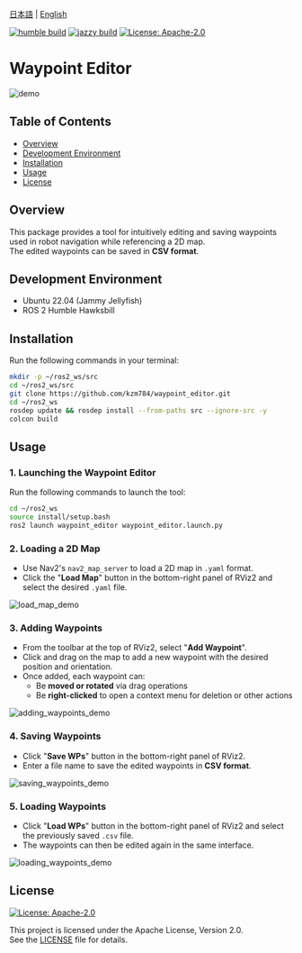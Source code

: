 [日本語](README.ja.md) | [English](README.md)

[![humble build](https://github.com/kzm784/waypoint_editor/actions/workflows/humble.yml/badge.svg?branch=main&label=humble%20build)](https://github.com/kzm784/waypoint_editor/actions/workflows/humble.yml)
[![jazzy build](https://github.com/kzm784/waypoint_editor/actions/workflows/jazzy.yml/badge.svg?branch=main&label=jazzy%20build)](https://github.com/kzm784/waypoint_editor/actions/workflows/jazzy.yml)
[![License: Apache-2.0](https://img.shields.io/badge/license-Apache%202.0-blue.svg)](LICENSE)




# Waypoint Editor

![demo](https://raw.github.com/wiki/kzm784/waypoint_editor/images/waypoint_editor_demo.gif)

## Table of Contents
- [Overview](#overview)
- [Development Environment](#development-environment)
- [Installation](#installation)
- [Usage](#usage)
- [License](#License)


## Overview
This package provides a tool for intuitively editing and saving waypoints used in robot navigation while referencing a 2D map.  
The edited waypoints can be saved in **CSV format**.


## Development Environment
- Ubuntu 22.04 (Jammy Jellyfish)
- ROS 2 Humble Hawksbill


## Installation
Run the following commands in your terminal:

```bash
mkdir -p ~/ros2_ws/src
cd ~/ros2_ws/src
git clone https://github.com/kzm784/waypoint_editor.git
cd ~/ros2_ws
rosdep update && rosdep install --from-paths src --ignore-src -y
colcon build
```

## Usage
### 1. Launching the Waypoint Editor  
Run the following commands to launch the tool:

```bash
cd ~/ros2_ws
source install/setup.bash
ros2 launch waypoint_editor waypoint_editor.launch.py
```

### 2. Loading a 2D Map  
- Use Nav2's `nav2_map_server` to load a 2D map in `.yaml` format.  
- Click the "**Load Map**" button in the bottom-right panel of RViz2 and select the desired `.yaml` file.

![load_map_demo](https://raw.github.com/wiki/kzm784/waypoint_editor/images/loading_2d_map_demo.gif)


### 3. Adding Waypoints  
- From the toolbar at the top of RViz2, select "**Add Waypoint**".  
- Click and drag on the map to add a new waypoint with the desired position and orientation.  
- Once added, each waypoint can:
  - Be **moved or rotated** via drag operations
  - Be **right-clicked** to open a context menu for deletion or other actions

![adding_waypoints_demo](https://raw.github.com/wiki/kzm784/waypoint_editor/images/Adding_waypoints_demo.gif)


### 4. Saving Waypoints  
- Click "**Save WPs**" button in the bottom-right panel of RViz2.  
- Enter a file name to save the edited waypoints in **CSV format**.

![saving_waypoints_demo](https://raw.github.com/wiki/kzm784/waypoint_editor/images/saving_waypoints.gif)


### 5. Loading Waypoints  
- Click "**Load WPs**" button in the bottom-right panel of RViz2 and select the previously saved `.csv` file.  
- The waypoints can then be edited again in the same interface.

![loading_waypoints_demo](https://raw.github.com/wiki/kzm784/waypoint_editor/images/loading_waypoints.gif)


## License
[![License: Apache-2.0](https://img.shields.io/badge/License-Apache%202.0-blue.svg)](LICENSE)

This project is licensed under the Apache License, Version 2.0.  
See the [LICENSE](LICENSE) file for details.
